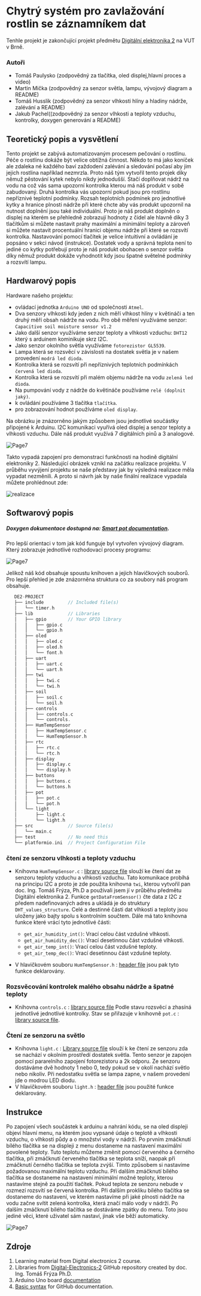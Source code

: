 

# Chytrý systém pro zavlažování rostlin se záznamníkem dat

Tenhle projekt je zakončující projekt předmětu [Digitální elektronika 2](https://github.com/tomas-fryza/digital-electronics-2/tree/master/labs/09-project) na VUT v Brně.

### Autoři

* Tomáš Paulysko (zodpovědný za tlačítka, oled displej,hlavní proces a video)
* Martin Mička (zodpovědný za senzor světla, lampu, vývojový diagram a README)
* Tomáš Husslik (zodpovědný za senzor vlhkosti hlíny a hladiny nádrže, zalévání a README)
* Jakub Pachel((zodpovědný za senzor vlhkosti a teploty vzduchu, kontrolky, doxygen generování a README)

## Teoretický popis a vysvětlení

<!---
Nevím co přesně mělo být zde tak jsem se ten produkt pokusil trochu prodat
-->


Tento projekt se zabývá automatizovaným procesem pečování o rostlinu. Péče o rostlinu dokáže být velice obtížná činnost. Někdo to má jako koníček ale zdaleka né každého baví zaždodení zalévání a sledování počasí aby jim jejich rostlina například nezmrzla. Proto náš tým vytvořil tento projek díky němuž pěstování kytek nebylo nikdy jednodušší. Stačí doplňovat nádrž na vodu na což vás sama upozorní kontrolka kterou má náš produkt v sobě zabudovaný. Druhá kontrolka vás upozorní pokud jsou pro rostlinu nepříznivé teplotní podmínky. Rozsah teplotních podmínek pro jednotlivé kytky a hranice plnosti nádrže při které chcte aby vás produkt upozornil na nutnost doplnění jsou také individuální. Proto je náš produkt doplněn o displej na kterém se přehledně zobrazují hodnoty z čidel ale hlavně díky 3 tlačítkům si můžete nastavit prahy maximální a minimální teploty a zároveň si můžete nastavit procentuální hranici objemu nádrže při které se rozsvítí kontrolka. Nastavování pomocí tlačítek je velice intuitivní a ovládání je popsáno v sekci návod (instrukce). Dostatek vody a správná teplota není to jediné co kytky potřebují proto je náš produkt obohacen o senzor světla díky němuž produkt dokáže vyhodnotit kdy jsou špatné světelné podmínky a rozsvítí lampu.

<!---
![Page5_2](https://github.com/mrbutterfly105/digital-electrononics-2-project/assets/61315339/5ac3bc4b-e355-40ce-aa90-88d9c50943ea))
-->
## Hardwarový popis
<!---
Insert descriptive text and schematic(s) of your implementation.
-->
<!---
TADY TOPSAT TYPY SOUČÁSTEK (PŘÍPADNĚ UPRAVIT)
-->
Hardware našeho projektu:
  - ovládací jednotka `Arduino UNO` od společnosti `Atmel`.
  - Dva senzory vlhkosti kdy jeden z nich měří vlhkost hlíny v květináči a ten druhý měří obsah nádrže na vodu. Pro obě měření využíváme senzor: `Capacitive soil moisture sensor v1.2` 
  - Jako další senzor využíváme senzor teploty a vlhkosti vzduchu: `DHT12` který s arduinem kominikuje skrz I2C.
  - Jako senzor okolního světla využíváme `fotorezistor GL5539`.
  - Lampa která se rozsvěcí v závislosti na dostatek světla je v našem provedení `modrá led dioda`.
  - Kontrolka která se rozsvítí při nepříznivých teplotních podmínkách `červená led dioda`.
  - Kontrolka která se rozsvítí při malém objemu nádrže na vodu `zelená led dioda`.
  - Na pumpování vody z nádrže do květináče používáme `relé (doplnit jaký)`.
  - k ovládání používáme 3 tlačítka `tlačítka`.
  - pro zobrazování hodnot používáme `oled display`.

<!---
![Page6](https://github.com/mrbutterfly105/digital-electrononics-2-project/assets/61315339/a3395297-1f91-45a3-b652-0e4c7b957d01)
-->
Na obrázku je znázorněno jakým způsobem jsou jednotlivé součástky připojené k Arduinu. I2C komunikaci vyuřívá oled displej a senzor teploty a vlhkosti vzduchu. Dále náš produkt využívá 7 digitálních pinů a 3 analogové.

![Page7](https://github.com/mrbutterfly105/digital-electrononics-2-project/blob/main/de2-project/images/Zapojen%C3%AD.svg)


Takto vypadá zapojení pro demonstraci funkčnosti na hodině digitální elektroniky 2. Následující obrázek vznikl na začátku realizace projektu. V průběhu vyvýjení projektu se naše představy jak by výsledná realizace měla vypadat nezměnili. A proto si návrh jak by naše finální realizace vypadala můžete prohlédnout zde:



![realizace](https://github.com/mrbutterfly105/digital-electrononics-2-project/assets/61315339/24e787b6-26b1-4c22-89d5-f894bc44e786)

## Softwarový popis


##### Doxygen dokumentace dostupná na: [Smart pot documentation](https://mrbutterfly105.github.io/digital-electrononics-2-project/).


Pro lepší orientaci v tom jak kód funguje byl vytvořen vývojový diagram. Který zobrazuje jednotlivé rozhodovací procesy programu: 


![Page7](https://github.com/mrbutterfly105/digital-electrononics-2-project/blob/main/de2-project/images/Diagramf.png)


Jelikož náš kód obsahuje spoustu knihoven a jejich hlavičkových souborů. Pro lepší přehled je zde znázorněna struktura co za soubory náš program obsahuje.

```c
   DE2-PROJECT          
   ├── include         // Included file(s)
   │   └── timer.h
   ├── lib             // Libraries
   │   ├── gpio        // Your GPIO library
   │   │   ├── gpio.c
   │   │   └── gpio.h
   │   ├── oled        
   │   │   ├── oled.c
   │   │   ├── oled.h
   │   │   └── font.h
   │   ├── uart       
   │   │   ├── uart.c
   │   │   └── uart.h
   │   ├── twi       
   │   │   ├── twi.c
   │   │   └── twi.h
   │   ├── soil       
   │   │   ├── soil.c
   │   │   └── soil.h
   │   ├── controls       
   │   │   ├── controls.c
   │   │   └── controls.
   │   ├── HumTempSensor       
   │   │   ├── HumTempSensor.c
   │   │   └── HumTempSensor.h
   │   ├── rtc       
   │   │   ├── rtc.c
   │   │   └── rtc.h
   │   ├── display       
   │   │   ├── display.c
   │   │   └── display.h
   │   ├── buttons       
   │   │   ├── buttons.c
   │   │   └── buttons.h
   │   ├── pot       
   │   │   ├── pot.c
   │   │   └── pot.h
   │   └── light       
   │       ├── light.c
   │       └── light.h
   ├── src             // Source file(s)
   │   └── main.c
   ├── test            // No need this
   └── platformio.ini  // Project Configuration File
   ```
<!---
Tohle jsem z toho vytáhl jelikož to již nepoužíváme
 │   ├── rtc        
 │   │   ├── rtc.c
 │   │   └── rtc.h
 -->
### čtení ze senzoru vlhkosti a teploty vzduchu
 * Knihovna `HumTempSensor.c` : [library source file](https://github.com/mrbutterfly105/digital-electrononics-2-project/blob/soil/de2-project/lib/HumTempSensor/HumTempSensor.c) slouží ke čtení dat ze senzoru teploty vzduchu a vlhkosti vzduchu.
 Tato komunikace probíhá na principu I2C a proto je zde použita knihovna `twi`, kterou vytvořil pan doc. Ing. Tomáš Frýza, Ph.D a používali jsem jí v průběhu předmětu Digitální elektronika 2. Funkce `getDataFromSensor()` čte data z I2C z předem nadefinovaných adres a ukládá je do struktury `DHT_values_structure`. Celé a destinné části dat vlhkosti a teploty jsou uloženy jako bajty spolu s kontrolním součtem.
 Dále má tato knihovna funkce které vrácí tyto jednotlivé části:

   - `get_air_humidity_int()`: Vrací celou část vzdušné vlhkosti.
   - `get_air_humidity_dec()`: Vrací desetinnou část vzdušné vlhkosti.
   - `get_air_temp_int()`: Vrací celou část vzdušné teploty.
   - `get_air_temp_dec()`: Vrací desetinnou část vzdušné teploty.
  
 * V hlavičkovém souboru  `HumTempSensor.h` : [header file](https://github.com/mrbutterfly105/digital-electrononics-2-project/blob/main/de2-project/lib/HumTempSensor/HumTempSensor.h) jsou pak tyto funkce deklarovány.

### Rozsvěcování kontrolek malého obsahu nádrže a špatné teploty
 * Knihovna `controls.c` : [library source file](https://github.com/mrbutterfly105/digital-electrononics-2-project/blob/main/de2-project/lib/controls/controls.c) Podle stavu rozsvěcí a zhasíná jednotlivé jednotlivé kontrolky. Stav se přiřazuje v knihovně `pot.c` : [library source file](https://github.com/mrbutterfly105/digital-electrononics-2-project/blob/main/de2-project//lib/pot/pot.c).

### Čtení ze senzoru na světlo
 * Knihovna `light.c` : [Library source file](https://github.com/mrbutterfly105/digital-electrononics-2-project/blob/main/de2-project/lib/light/light.c) slouží k ke čtení ze senzoru zda se nachází v okolním prostředí dostatek světla. Tento senzor je zapojen pomocí pararelního zapojení fotorezistoru a 2k odporu. Ze senzoru dostáváme dvě hodnoty 1 nebo 0, tedy pokud se v okolí nachází světlo nebo nikoliv. Při nedostatku světla se lampa zapne, v našem provedení jde o modrou LED diodu.
 * V hlavičkovém souboru `light.h` : [header file](https://github.com/mrbutterfly105/digital-electrononics-2-project/blob/main/de2-project/lib/light/light.h) jsou použité funkce deklarovány. 
## Instrukce
Po zapojení všech součástek k arduinu a nahrání kódu, se na oled displeji objeví hlavní menu, na kterém jsou vypsané údaje o teplotě a vlhkosti vzduchu, o vlhkosti půdy a o množství vody v nádrži. Po prvním zmáčknutí bílého tlačítka se na displeji z menu dostaneme na nastavení maximální povolené teploty. Tuto teplotu můžeme změnit pomocí červeného a černého tlačítka, při zmáčknutí červeného tlačítka se teplota sníží, naopak při zmáčknutí černého tlačítka se teplota zvýší. Tímto způsobem si nastavíme požadovanou maximální teplotu vzduchu. Při dalším zmáčknutí bílého tlačítka se dostaneme na nastavení minimální možné teploty, kterou nastavíme stejně za použití tlačítek. Pokud teplota ze senzoru nebude v rozmezí rozsvítí se červená kontrolka.
Při dalším prokliku bílého tlačítka se dostaneme do nastavení, ve kterém nastavíme při jaké plnosti nádrže na vodu začne svítit zelená kontrolka, která značí málo vody v nádrži.
Po dalším zmáčknutí bílého tlačítka se dostáváme zpátky do menu. 
Toto jsou jediné věci, které uživatel sám nastaví, jinak vše běží automaticky.

![Page7](https://github.com/mrbutterfly105/digital-electrononics-2-project/blob/main/de2-project/images/Foto%20zapojení.jpg)


## Zdroje

1. Learning material from Digital electronics 2 course.
2. Libraries from [Digital-Electronics-2](https://github.com/tomas-fryza/digital-electronics-2) GitHub repository created by doc. Ing. Tomáš Frýza Ph.D.
3. Arduino Uno board [documentation](https://docs.arduino.cc/hardware/uno-rev3)
4. [Basic syntax](https://www.markdownguide.org/basic-syntax/?fbclid=IwAR3edqHBhttWhvDszvdMqhuNkEclzyDmhEbuplxvEvYDWxaCE9yKuwSAkz0) for GitHub documentation.
